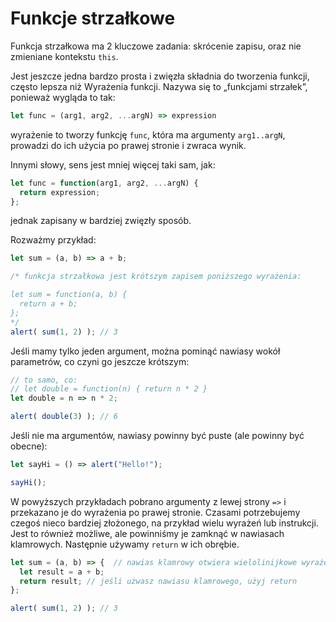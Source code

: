 # Funkcje strzałkowe

Funkcja strzałkowa ma 2 kluczowe zadania: skrócenie zapisu,
oraz nie zmieniane kontekstu `this`.

Jest jeszcze jedna bardzo prosta i zwięzła składnia do tworzenia funkcji, często
lepsza niż Wyrażenia funkcji. Nazywa się to „funkcjami strzałek”,
ponieważ wygląda to tak:

```js
let func = (arg1, arg2, ...argN) => expression
```

wyrażenie to tworzy funkcję `func`, która ma argumenty `arg1..argN`, prowadzi
do ich użycia po prawej stronie i zwraca wynik.

Innymi słowy, sens jest mniej więcej taki sam, jak:

```js
let func = function(arg1, arg2, ...argN) {
  return expression;
};
```

jednak zapisany w bardziej zwięzły sposób.

Rozważmy przykład:

```js
let sum = (a, b) => a + b;

/* funkcja strzałkowa jest krótszym zapisem poniższego wyrażenia:

let sum = function(a, b) {
  return a + b;
};
*/
alert( sum(1, 2) ); // 3

```

Jeśli mamy tylko jeden argument, można pominąć nawiasy wokół parametrów,
 co czyni go jeszcze krótszym:

```js
// to samo, co:
// let double = function(n) { return n * 2 }
let double = n => n * 2;

alert( double(3) ); // 6
```

Jeśli nie ma argumentów, nawiasy powinny być puste (ale powinny być obecne):

```js
let sayHi = () => alert("Hello!");

sayHi();
```

W powyższych przykładach pobrano argumenty z lewej strony `=>` i przekazano je
do wyrażenia po prawej stronie. Czasami potrzebujemy czegoś nieco bardziej złożonego,
na przykład wielu wyrażeń lub instrukcji. Jest to również możliwe, ale powinniśmy
je zamknąć w nawiasach klamrowych. Następnie używamy `return` w ich obrębie.

```js
let sum = (a, b) => {  // nawias klamrowy otwiera wielolinijkowe wyrażenie
  let result = a + b;
  return result; // jeśli użwasz nawiasu klamrowego, użyj return
};

alert( sum(1, 2) ); // 3
```
